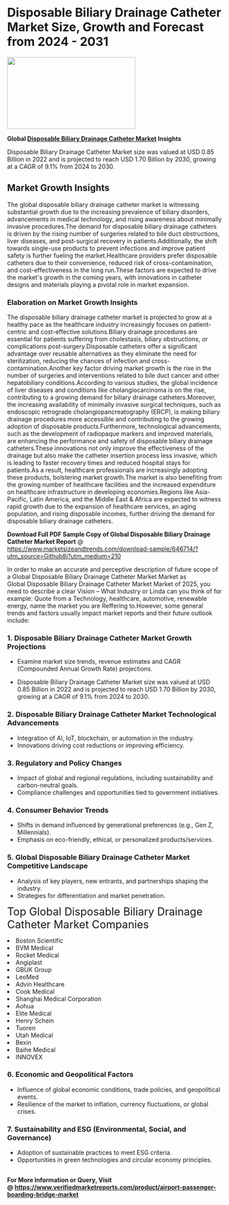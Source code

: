 <H1>Disposable Biliary Drainage Catheter Market Size, Growth and Forecast from 2024 - 2031</H1><img class="aligncenter size-medium wp-image-584254" src="https://thirdeyenews.in/wp-content/uploads/2024/09/Global-Market-Research-300x168.jpeg" alt="" width="300" height="168" /><p><strong>Global&nbsp;<a href="https://www.marketsizeandtrends.com/download-sample/646714/?utm_source=Github8j?utm_medium=210">Disposable Biliary Drainage Catheter Market</a> Insights</strong></p><p>Disposable Biliary Drainage Catheter Market size was valued at USD 0.85 Billion in 2022 and is projected to reach USD 1.70 Billion by 2030, growing at a CAGR of 9.1% from 2024 to 2030.</p><p><h2>Market Growth Insights</h2> The global disposable biliary drainage catheter market is witnessing substantial growth due to the increasing prevalence of biliary disorders, advancements in medical technology, and rising awareness about minimally invasive procedures.The demand for disposable biliary drainage catheters is driven by the rising number of surgeries related to bile duct obstructions, liver diseases, and post-surgical recovery in patients.Additionally, the shift towards single-use products to prevent infections and improve patient safety is further fueling the market.Healthcare providers prefer disposable catheters due to their convenience, reduced risk of cross-contamination, and cost-effectiveness in the long run.These factors are expected to drive the market's growth in the coming years, with innovations in catheter designs and materials playing a pivotal role in market expansion.<h3>Elaboration on Market Growth Insights</h3> The disposable biliary drainage catheter market is projected to grow at a healthy pace as the healthcare industry increasingly focuses on patient-centric and cost-effective solutions.Biliary drainage procedures are essential for patients suffering from cholestasis, biliary obstructions, or complications post-surgery.Disposable catheters offer a significant advantage over reusable alternatives as they eliminate the need for sterilization, reducing the chances of infection and cross-contamination.Another key factor driving market growth is the rise in the number of surgeries and interventions related to bile duct cancer and other hepatobiliary conditions.According to various studies, the global incidence of liver diseases and conditions like cholangiocarcinoma is on the rise, contributing to a growing demand for biliary drainage catheters.Moreover, the increasing availability of minimally invasive surgical techniques, such as endoscopic retrograde cholangiopancreatography (ERCP), is making biliary drainage procedures more accessible and contributing to the growing adoption of disposable products.Furthermore, technological advancements, such as the development of radiopaque markers and improved materials, are enhancing the performance and safety of disposable biliary drainage catheters.These innovations not only improve the effectiveness of the drainage but also make the catheter insertion process less invasive, which is leading to faster recovery times and reduced hospital stays for patients.As a result, healthcare professionals are increasingly adopting these products, bolstering market growth.The market is also benefiting from the growing number of healthcare facilities and the increased expenditure on healthcare infrastructure in developing economies.Regions like Asia-Pacific, Latin America, and the Middle East & Africa are expected to witness rapid growth due to the expansion of healthcare services, an aging population, and rising disposable incomes, further driving the demand for disposable biliary drainage catheters.<p><span class=""><strong>Download Full PDF Sample Copy of Global Disposable Biliary Drainage Catheter Market Report</strong> @ <a href="https://www.marketsizeandtrends.com/download-sample/646714/?utm_source=Github8j?utm_medium=210" target="_blank">https://www.marketsizeandtrends.com/download-sample/646714/?utm_source=Github8j?utm_medium=210</a></span></p><p>In order to make an accurate and perceptive description of future scope of a Global&nbsp;Disposable Biliary Drainage Catheter Market Market as Global&nbsp;Disposable Biliary Drainage Catheter Market Market of 2025, you need to describe a clear Vision &ndash; What Industry or Linda can you think of for example: Quote from a Technology, healthcare, automotive, renewable energy, name the market you are Reffering to.However, some general trends and factors usually impact market reports and their future outlook include:</p><h3>1.&nbsp;<strong>Disposable Biliary Drainage Catheter Market Growth Projections</strong></h3><ul><li>Examine market size trends, revenue estimates and CAGR (Compounded Annual Growth Rate) projections.</li><li><p>Disposable Biliary Drainage Catheter Market size was valued at USD 0.85 Billion in 2022 and is projected to reach USD 1.70 Billion by 2030, growing at a CAGR of 9.1% from 2024 to 2030.</p></li></ul><h3>2.&nbsp;<strong>Disposable Biliary Drainage Catheter Market Technological Advancements</strong></h3><ul><li>Integration of AI, IoT, blockchain, or automation in the industry.</li><li>Innovations driving cost reductions or improving efficiency.</li></ul><h3>3.&nbsp;<strong>Regulatory and Policy Changes</strong></h3><ul><li>Impact of global and regional regulations, including sustainability and carbon-neutral goals.</li><li>Compliance challenges and opportunities tied to government initiatives.</li></ul><h3>4.&nbsp;<strong>Consumer Behavior Trends</strong></h3><ul><li>Shifts in demand influenced by generational preferences (e.g., Gen Z, Millennials).</li><li>Emphasis on eco-friendly, ethical, or personalized products/services.</li></ul><h3>5.&nbsp;<strong>Global Disposable Biliary Drainage Catheter Market Competitive Landscape</strong></h3><ul><li>Analysis of key players, new entrants, and partnerships shaping the industry.</li><li>Strategies for differentiation and market penetration.</li></ul><p data-pm-slice="1 1 []"><span style="color: inherit; font-family: inherit; font-size: 25px;">Top Global Disposable Biliary Drainage Catheter Market Companies</span></p><div class="" data-test-id=""><p><li>Boston Scientific</li><li> BVM Medical</li><li> Rocket Medical</li><li> Angiplast</li><li> GBUK Group</li><li> LeoMed</li><li> Advin Healthcare</li><li> Cook Medical</li><li> Shanghai Medical Corporation</li><li> Aohua</li><li> Elite Medical</li><li> Henry Schein</li><li> Tuoren</li><li> Utah Medical</li><li> Bexin</li><li> Baihe Medical</li><li> INNOVEX</li></p></div><h3>6.&nbsp;<strong>Economic and Geopolitical Factors</strong></h3><ul><li>Influence of global economic conditions, trade policies, and geopolitical events.</li><li>Resilience of the market to inflation, currency fluctuations, or global crises.</li></ul><h3>7.&nbsp;<strong>Sustainability and ESG (Environmental, Social, and Governance)</strong></h3><ul><li>Adoption of sustainable practices to meet ESG criteria.</li><li>Opportunities in green technologies and circular economy principles.</li></ul><h2><strong style="font-size: 14px;">For More Information or Query, Visit @&nbsp;</strong><a style="background-color: #ffffff; font-size: 14px;" href="https://www.marketsizeandtrends.com/report/disposable-biliary-drainage-catheter-market/" target="_blank">https://www.verifiedmarketreports.com/product/airport-passenger-boarding-bridge-market</a></h2>